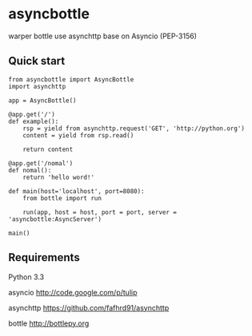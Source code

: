 asyncbottle
============

warper bottle use asynchttp base on  Asyncio (PEP-3156)

Quick start
-----------

    from asyncbottle import AsyncBottle
    import asynchttp

    app = AsyncBottle()

    @app.get('/')
    def example():
        rsp = yield from asynchttp.request('GET', 'http://python.org')
        content = yield from rsp.read()

        return content

    @app.get('/nomal')
    def nomal():
        return 'hello word!'

    def main(host='localhost', port=8080):
        from bottle import run

        run(app, host = host, port = port, server = 'asyncbottle:AsyncServer')

    main()

Requirements
-----------

Python 3.3

asyncio <http://code.google.com/p/tulip>

asynchttp <https://github.com/fafhrd91/asynchttp>

bottle <http://bottlepy.org>

